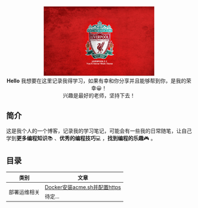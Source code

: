 <p align="center">
  <a>
    <img width=300 src="https://raw.githubusercontent.com/Emmeet/zhanji/master/image/liverpool.jpg"/>
  </a>
  <br><strong>Hello</strong> 我想要在这里记录我得学习，如果有幸和你分享并且能够帮到你，是我的荣幸😀！<br>兴趣是最好的老师，坚持下去！
</p>



## 简介

这是我个人的一个博客，记录我的学习笔记，可能会有一些我的日常随笔，让自己学到**更多编程知识**📚 、**优秀的编程技巧**💻 ，**找到编程的乐趣**🎮 。



## 目录



<table style='width: 500px;'>
    <thead>
    	<th>类别</th>
        <th>文章</th>
    </thead>
    <tbody>
    	<tr>
        	<td rowspan='2'>
            	部署运维相关
            </td>
            <td>
                <a href='https://github.com/Emmeet/zhanji/blob/master/https/%E4%BD%BF%E7%94%A8Docker%E5%AE%89%E8%A3%85acme.sh%E9%95%9C%E5%83%8F%EF%BC%8C%E5%B9%B6%E9%85%8D%E7%BD%AEhttps.md'>Docker安装acme.sh并配置https</a>
            </td>
        </tr>
        <tr>
        	<td>待定...</td>
        </tr>
    </tbody>
</table>





